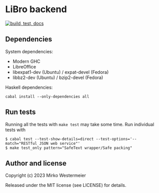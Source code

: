 # LiBro backend

[![build, test, docs](https://github.com/libro-app/backend/actions/workflows/haskell-ci.yml/badge.svg)](https://github.com/libro-app/backend/actions/workflows/haskell-ci.yml)

## Dependencies

System dependencies:

- Modern GHC
- LibreOffice
- libexpat1-dev (Ubuntu) / expat-devel (Fedora)
- libbz2-dev (Ubuntu) / bzip2-devel (Fedora)

Haskell dependencies:

```
cabal install --only-dependencies all
```

## Run tests
 
Running all the tests with `make test` may take some time. Run individual tests with
 
```
$ cabal test --test-show-details=direct --test-options='--match="RESTful JSON web service"'
$ make test_only pattern="SafeText wrapper/Safe packing"
```

## Author and license

Copyright (c) 2023 Mirko Westermeier

Released under the MIT license (see LICENSE) for details.
